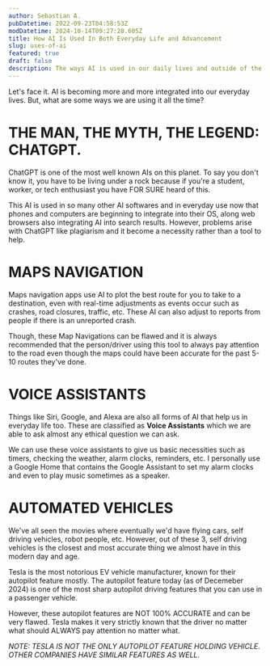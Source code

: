 ```yaml
---
author: Sebastian A.
pubDatetime: 2022-09-23T04:58:53Z
modDatetime: 2024-10-14T09:27:28.605Z
title: How AI Is Used In Both Everyday Life and Advancement
slug: uses-of-ai
featured: true
draft: false
description: The ways AI is used in our daily lives and outside of the norm.
---
```


Let's face it. AI is becoming more and more integrated into our everyday lives. But, what are some ways we are using it all the time?

# THE MAN, THE MYTH, THE LEGEND: CHATGPT.
ChatGPT is one of the most well known AIs on this planet. To say you don't know it, you have to be living under a rock because if you're a student, worker, or tech enthusiast you have FOR SURE heard of this.

This AI is used in so many other AI softwares and in everyday use now that phones and computers are beginning to integrate into their OS, along web browsers also integrating AI into search results.
However, problems arise with ChatGPT like plagiarism and it become a necessity rather than a tool to help. 

# MAPS NAVIGATION
Maps navigation apps use AI to plot the best route for you to take to a destination, even with real-time adjustments as
events occur such as crashes, road closures, traffic, etc. These AI can also adjust to reports from people if there is an unreported crash.

Though, these Map Navigations can be flawed and it is always recommended that the person/driver using this tool to always pay attention
to the road even though the maps could have been accurate for the past 5-10 routes they've done.

# VOICE ASSISTANTS
Things like Siri, Google, and Alexa are also all forms of AI that help us in everyday life too. These are classified as <b>Voice Assistants</b> which we are able to ask almost any ethical question
we can ask.

We can use these voice assistants to give us basic necessities such as timers, checking the weather, alarm clocks, reminders, etc.
I personally use a Google Home that contains the Google Assistant to set my alarm clocks and even to play music sometimes as a speaker.

# AUTOMATED VEHICLES
We've all seen the movies where eventually we'd have flying cars, self driving vehicles, robot people, etc.
However, out of these 3, self driving vehicles is the closest and most accurate thing we almost have in this modern day and age.

Tesla is the most notorious EV vehicle manufacturer, known for their autopilot feature mostly.
The autopilot feature today (as of Decemeber 2024) is one of the most sharp autopilot driving features that you can use in a passenger vehicle.

However, these autopilot features are NOT 100% ACCURATE and can be very flawed. Tesla makes it very strictly known that the driver no matter what should ALWAYS pay attention no matter what.

<i>NOTE: TESLA IS NOT THE ONLY AUTOPILOT FEATURE HOLDING VEHICLE. OTHER COMPANIES HAVE SIMILAR FEATURES AS WELL.</i>